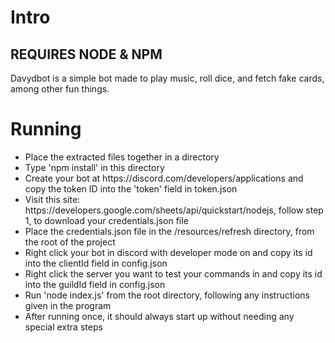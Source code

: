 # Intro
## REQUIRES NODE & NPM
Davydbot is a simple bot made to play music, roll dice, and fetch fake cards, among other fun things.

# Running
<ul>
<li>Place the extracted files together in a directory</li>
<li>Type 'npm install' in this directory</li>
<li>Create your bot at https://discord.com/developers/applications and copy the token ID into the 'token' field in token.json</li>
<li>Visit this site: https://developers.google.com/sheets/api/quickstart/nodejs, follow step 1, to download your credentials.json file</li>
<li>Place the credentials.json file in the /resources/refresh directory, from the root of the project</li>
<li>Right click your bot in discord with developer mode on and copy its id into the clientId field in config.json</li>
<li>Right click the server you want to test your commands in and copy its id into the guildId field in config.json</li>
<li>Run 'node index.js' from the root directory, following any instructions given in the program</li>
<li>After running once, it should always start up without needing any special extra steps</li>
</ul>
